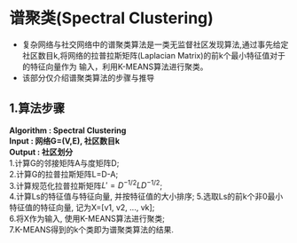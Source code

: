 # 谱聚类(Spectral Clustering)  
+ 复杂网络与社交网络中的谱聚类算法是一类无监督社区发现算法,通过事先给定社区数目k,将网络的拉普拉斯矩阵(Laplacian Matrix)的前k个最小特征值对于的特征向量作为
输入，利用K-MEANS算法进行聚类。  
+ 该部分仅介绍谱聚类算法的步骤与推导  
## 1.算法步骤  
**Algorithm : Spectral Clustering**  
**Input : 网络G=(V,E), 社区数目k**  
**Output : 社区划分**  
1.计算G的邻接矩阵A与度矩阵D;  
2.计算G的拉普拉斯矩阵L=D-A;  
3.计算规范化拉普拉斯矩阵$L{'}=D^{-1/2}LD^{-1/2}$;  
4.计算Ls的特征值与特征向量, 并按特征值的大小排序;
5.选取Ls的前k个非0最小特征值的特征向量, 记为X=[v1, v2, ..., vk];  
6.将X作为输入, 使用K-MEANS算法进行聚类;  
7.K-MEANS得到的k个类即为谱聚类算法的结果.  
